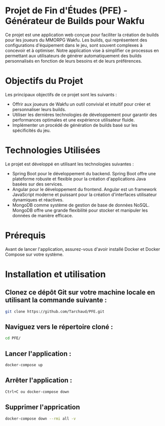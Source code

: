 # Projet de Fin d'Études (PFE) - Générateur de Builds pour Wakfu
Ce projet est une application web conçue pour faciliter la création de builds pour les joueurs du MMORPG Wakfu. Les builds, qui représentent des configurations d'équipement dans le jeu, sont souvent complexes à concevoir et à optimiser. Notre application vise à simplifier ce processus en permettant aux utilisateurs de générer automatiquement des builds personnalisés en fonction de leurs besoins et de leurs préférences.

# Objectifs du Projet
Les principaux objectifs de ce projet sont les suivants :

* Offrir aux joueurs de Wakfu un outil convivial et intuitif pour créer et personnaliser leurs builds.
* Utiliser les dernières technologies de développement pour garantir des performances optimales et une expérience utilisateur fluide.
* Implémenter un procédé de génération de builds basé sur les spécificités du jeu.

# Technologies Utilisées
Le projet est développé en utilisant les technologies suivantes :

* Spring Boot pour le développement du backend. Spring Boot offre une plateforme robuste et flexible pour la création d'applications Java basées sur des services.
* Angular pour le développement du frontend. Angular est un framework JavaScript moderne et puissant pour la création d'interfaces utilisateur dynamiques et réactives.
* MongoDB comme système de gestion de base de données NoSQL. MongoDB offre une grande flexibilité pour stocker et manipuler les données de manière efficace.

# Prérequis
Avant de lancer l'application, assurez-vous d'avoir installé Docker et Docker Compose sur votre système.

# Installation et utilisation

## Clonez ce dépôt Git sur votre machine locale en utilisant la commande suivante :
```bash
git clone https://github.com/Tarchaud/PFE.git
```

## Naviguez vers le répertoire cloné :
```bash
cd PFE/
```

## Lancer l'application :
```bash
docker-compose up
```

## Arrêter l'application :
```bash
Ctrl+C ou docker-compose down
```

## Supprimer l'apprication
```bash
docker-compose down --rmi all -v
```
